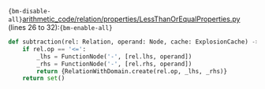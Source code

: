 `{bm-disable-all}`[arithmetic_code/relation/properties/LessThanOrEqualProperties.py](arithmetic_code/relation/properties/LessThanOrEqualProperties.py) (lines 26 to 32):`{bm-enable-all}`

```python
def subtraction(rel: Relation, operand: Node, cache: ExplosionCache) -> set[RelationWithDomain]:
    if rel.op == '<=':
        _lhs = FunctionNode('-', [rel.lhs, operand])
        _rhs = FunctionNode('-', [rel.rhs, operand])
        return {RelationWithDomain.create(rel.op, _lhs, _rhs)}
    return set()
```